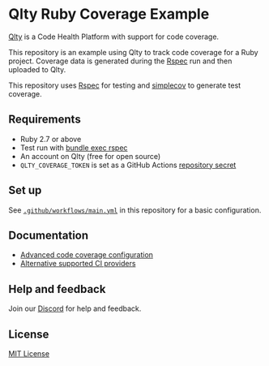# Qlty Ruby Coverage Example

[Qlty](https://qlty.sh) is a Code Health Platform with support for code coverage.

This repository is an example using Qlty to track code coverage for a Ruby project. Coverage data is generated during the [Rspec](https://rspec.info/) run and then uploaded to Qlty.

This repository uses [Rspec](https://rspec.info/) for testing and [simplecov](https://github.com/simplecov-ruby/simplecov) to generate test coverage.

## Requirements

- Ruby 2.7 or above
- Test run with [bundle exec rspec](https://rspec.info/)
- An account on Qlty (free for open source)
- `QLTY_COVERAGE_TOKEN` is set as a GitHub Actions [repository secret](https://docs.github.com/en/actions/security-guides/using-secrets-in-github-actions#creating-secrets-for-a-repository)

## Set up

See [`.github/workflows/main.yml`](./.github/workflows/main.yml) in this repository for a basic configuration.

## Documentation

- [Advanced code coverage configuration](https://docs.qlty.sh/cloud/coverage/setup#advanced-configurations)
- [Alternative supported CI providers](https://docs.qlty.sh/cloud/coverage/ci)

## Help and feedback

Join our [Discord](https://qlty.sh/discord) for help and feedback.

## License

[MIT License](./LICENSE.md)
